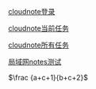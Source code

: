 ﻿
[cloudnote登录](http://cloudnote.coolpage.biz/notes/login)

[cloudnote当前任务](http://cloudnote.coolpage.biz/notes/task)

[cloudnote所有任务](http://cloudnote.coolpage.biz/notes/task?task_type=all-task-word)

[局域网notes测试](http://192.168.2.101/notes/login)

$\frac {a+c+1}{b+c+2}$